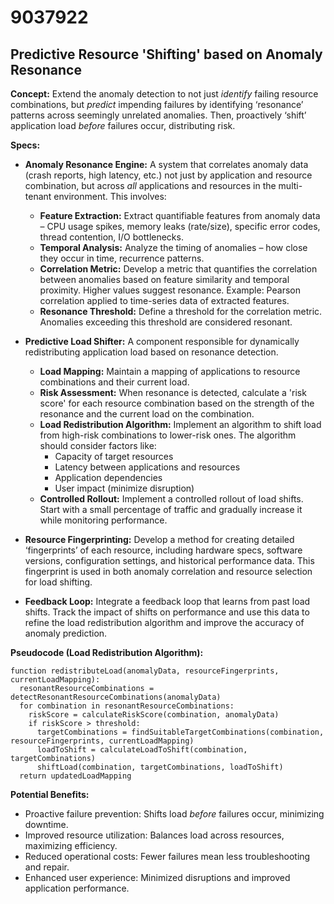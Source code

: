 # 9037922

## Predictive Resource 'Shifting' based on Anomaly Resonance

**Concept:** Extend the anomaly detection to not just *identify* failing resource combinations, but *predict* impending failures by identifying ‘resonance’ patterns across seemingly unrelated anomalies. Then, proactively ‘shift’ application load *before* failures occur, distributing risk.

**Specs:**

*   **Anomaly Resonance Engine:** A system that correlates anomaly data (crash reports, high latency, etc.) not just by application and resource combination, but across *all* applications and resources in the multi-tenant environment. This involves:
    *   **Feature Extraction:** Extract quantifiable features from anomaly data – CPU usage spikes, memory leaks (rate/size), specific error codes, thread contention, I/O bottlenecks.
    *   **Temporal Analysis:** Analyze the timing of anomalies – how close they occur in time, recurrence patterns.
    *   **Correlation Metric:** Develop a metric that quantifies the correlation between anomalies based on feature similarity and temporal proximity.  Higher values suggest resonance.  Example: Pearson correlation applied to time-series data of extracted features.
    *   **Resonance Threshold:** Define a threshold for the correlation metric.  Anomalies exceeding this threshold are considered resonant.

*   **Predictive Load Shifter:** A component responsible for dynamically redistributing application load based on resonance detection.
    *   **Load Mapping:** Maintain a mapping of applications to resource combinations and their current load.
    *   **Risk Assessment:** When resonance is detected, calculate a 'risk score' for each resource combination based on the strength of the resonance and the current load on the combination.
    *   **Load Redistribution Algorithm:** Implement an algorithm to shift load from high-risk combinations to lower-risk ones. The algorithm should consider factors like:
        *   Capacity of target resources
        *   Latency between applications and resources
        *   Application dependencies
        *   User impact (minimize disruption)
    *   **Controlled Rollout:** Implement a controlled rollout of load shifts. Start with a small percentage of traffic and gradually increase it while monitoring performance.

*   **Resource Fingerprinting:** Develop a method for creating detailed ‘fingerprints’ of each resource, including hardware specs, software versions, configuration settings, and historical performance data.  This fingerprint is used in both anomaly correlation and resource selection for load shifting.

*   **Feedback Loop:**  Integrate a feedback loop that learns from past load shifts. Track the impact of shifts on performance and use this data to refine the load redistribution algorithm and improve the accuracy of anomaly prediction.

**Pseudocode (Load Redistribution Algorithm):**

```
function redistributeLoad(anomalyData, resourceFingerprints, currentLoadMapping):
  resonantResourceCombinations = detectResonantResourceCombinations(anomalyData)
  for combination in resonantResourceCombinations:
    riskScore = calculateRiskScore(combination, anomalyData)
    if riskScore > threshold:
      targetCombinations = findSuitableTargetCombinations(combination, resourceFingerprints, currentLoadMapping)
      loadToShift = calculateLoadToShift(combination, targetCombinations)
      shiftLoad(combination, targetCombinations, loadToShift)
  return updatedLoadMapping
```

**Potential Benefits:**

*   Proactive failure prevention: Shifts load *before* failures occur, minimizing downtime.
*   Improved resource utilization: Balances load across resources, maximizing efficiency.
*   Reduced operational costs: Fewer failures mean less troubleshooting and repair.
*   Enhanced user experience: Minimized disruptions and improved application performance.